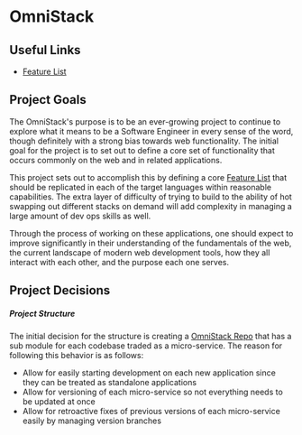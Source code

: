 # OmniStack

## Useful Links

- [Feature List](https://github.com/JordanBourne/OmniStack/documents/FEATURES.md)

## Project Goals

The OmniStack's purpose is to be an ever-growing project to continue to explore what it means to be a Software Engineer in every sense of the word, though definitely with a strong bias towards web functionality. The initial goal for the project is to set out to define a core set of functionality that occurs commonly on the web and in related applications.

This project sets out to accomplish this by defining a core [Feature List](https://github.com/JordanBourne/OmniStack/documents/FEATURES.md) that should be replicated in each of the target languages within reasonable capabilities. The extra layer of difficulty of trying to build to the ability of hot swapping out different stacks on demand will add complexity in managing a large amount of dev ops skills as well.

Through the process of working on these applications, one should expect to improve significantly in their understanding of the fundamentals of the web, the current landscape of modern web development tools, how they all interact with each other, and the purpose each one serves.

## Project Decisions

##### Project Structure

The initial decision for the structure is creating a [OmniStack Repo](https://github.com/JordanBourne/OmniStack) that has a sub module for each codebase traded as a micro-service. The reason for following this behavior is as follows:
  - Allow for easily starting development on each new application since they can be treated as standalone applications
  - Allow for versioning of each micro-service so not everything needs to be updated at once
  - Allow for retroactive fixes of previous versions of each micro-service easily by managing version branches
